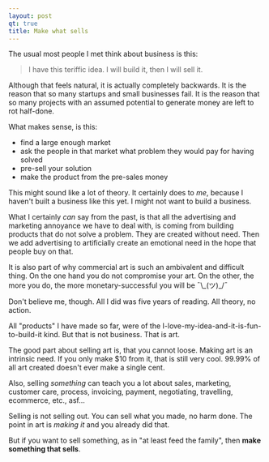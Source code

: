 ```yaml
---
layout: post
qt: true
title: Make what sells
---
```


The usual most people I met think about business is this:

> I have this teriffic idea. I will build it, then I will sell it.

Although that feels natural, it is actually completely backwards. It is the reason that so many startups and small businesses fail. It is the reason that so many projects with an assumed potential to generate money are left to rot half-done.

What makes sense, is this:

- find a large enough market
- ask the people in that market what problem they would pay for having solved
- pre-sell your solution
- make the product from the pre-sales money

This might sound like a lot of theory. It certainly does to *me*, because I haven't built a business like this yet. I might not want to build a business.

What I certainly *can* say from the past, is that all the advertising and marketing annoyance we have to deal with, is coming from building products that do not solve a problem. They are created without need. Then we add advertising to artificially create an emotional need in the hope that people buy on that.

It is also part of why commercial art is such an ambivalent and difficult thing. On the one hand you do not compromise your art. On the other, the more you do, the more monetary-successful you will be ¯\\\_(ツ)\_/¯

Don't believe me, though. All I did was five years of reading. All theory, no action.

All "products" I have made so far, were of the I-love-my-idea-and-it-is-fun-to-build-it kind. But that is not business. That is art.

The good part about selling art is, that you cannot loose. Making art is an intrinsic need. If you only make $10 from it, that is still very cool. 99.99% of all art created doesn't ever make a single cent.

Also, selling *something* can teach you a lot about sales, marketing, customer care, process, invoicing, payment, negotiating, travelling, ecommerce, etc., asf...

Selling is not selling out. You can sell what you made, no harm done. The point in art is *making it* and you already did that.

But if you want to sell something, as in "at least feed the family", then **make something that sells**.
